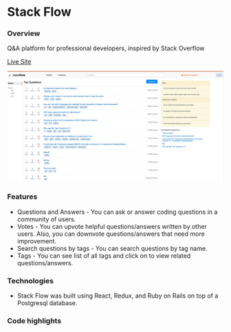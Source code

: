 # Stack Flow

### Overview

Q&A platform for professional developers, inspired by Stack Overflow

[Live Site](https://stack-flow.herokuapp.com/)

![](https://github.com/sushilt553/Stack-Flow/blob/master/app/assets/images/stack-flow-homepage.png)

### Features

* Questions and Answers - You can ask or answer coding questions in a community of users.
* Votes - You can upvote helpful questions/answers written by other users. Also, you can downvote questions/answers that need more improvement.
* Search questions by tags - You can search questions by tag name.
* Tags - You can see list of all tags and click on to view related questions/answers.

### Technologies

* Stack Flow was built using React, Redux, and Ruby on Rails on top of a Postgresql database.

### Code highlights


